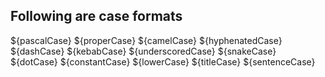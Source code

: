 ## Following are case formats

${pascalCase} 
${properCase} 
${camelCase} 
${hyphenatedCase} 
${dashCase} 
${kebabCase} 
${underscoredCase} 
${snakeCase} 
${dotCase} 
${constantCase} 
${lowerCase} 
${titleCase} 
${sentenceCase} 
